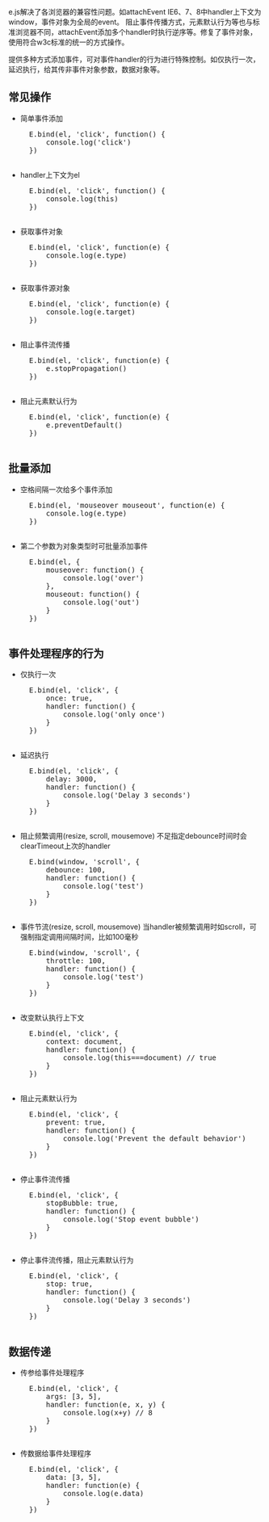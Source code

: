 e.js解决了各浏览器的兼容性问题。如attachEvent IE6、7、8中handler上下文为window，事件对象为全局的event。
阻止事件传播方式，元素默认行为等也与标准浏览器不同，attachEvent添加多个handler时执行逆序等。修复了事件对象，使用符合w3c标准的统一的方式操作。

提供多种方式添加事件，可对事件handler的行为进行特殊控制。如仅执行一次，延迟执行，给其传非事件对象参数，数据对象等。

## 常见操作
+ 简单事件添加
	<pre>
	E.bind(el, 'click', function() {
		console.log('click')
	})
	</pre>

+ handler上下文为el
	<pre>
	E.bind(el, 'click', function() {
		console.log(this)
	})
	</pre>

+ 获取事件对象
	<pre>
    E.bind(el, 'click', function(e) {
        console.log(e.type)
    })
   </pre>

+ 获取事件源对象
	<pre>
	E.bind(el, 'click', function(e) {
		console.log(e.target)
	})
	</pre>
	
+ 阻止事件流传播
	<pre>
	E.bind(el, 'click', function(e) {
		e.stopPropagation()
	})
	</pre>
	
+ 阻止元素默认行为
	<pre>
	E.bind(el, 'click', function(e) {
		e.preventDefault()
	})	
	</pre>
	

## 批量添加
+ 空格间隔一次给多个事件添加
	<pre>
	E.bind(el, 'mouseover mouseout', function(e) {
		console.log(e.type)
	})
	</pre>
	
+ 第二个参数为对象类型时可批量添加事件
	<pre>
	E.bind(el, {
		mouseover: function() {
			console.log('over')
		},
		mouseout: function() {
			console.log('out')
		}
	})
	</pre>
	

## 事件处理程序的行为
+ 仅执行一次
	<pre>
	E.bind(el, 'click', {
		once: true,
		handler: function() {
			console.log('only once')
		}
	})
	</pre>
	
+ 延迟执行
	<pre>
	E.bind(el, 'click', {
		delay: 3000,
		handler: function() {
			console.log('Delay 3 seconds')
		}
	})
	</pre>

+ 阻止频繁调用(resize, scroll, mousemove) 不足指定debounce时间时会clearTimeout上次的handler
	<pre>
	E.bind(window, 'scroll', {
		debounce: 100,
		handler: function() {
			console.log('test')
		}
	})
	</pre>

+ 事件节流(resize, scroll, mousemove) 当handler被频繁调用时如scroll，可强制指定调用间隔时间，比如100毫秒
	<pre>
	E.bind(window, 'scroll', {
		throttle: 100,
		handler: function() {
			console.log('test')
		}
	})
	</pre>
	
+ 改变默认执行上下文
	<pre>
	E.bind(el, 'click', {
		context: document,
		handler: function() {
			console.log(this===document) // true
		}
	})
	</pre>
		
+ 阻止元素默认行为
	<pre>
	E.bind(el, 'click', {
		prevent: true,
		handler: function() {
			console.log('Prevent the default behavior')
		}
	})
	</pre>

+ 停止事件流传播
	<pre>
	E.bind(el, 'click', {
		stopBubble: true,
		handler: function() {
			console.log('Stop event bubble')
		}
	})
	</pre>
	
+ 停止事件流传播，阻止元素默认行为
	<pre>
	E.bind(el, 'click', {
		stop: true,
		handler: function() {
			console.log('Delay 3 seconds')
		}
	})
	</pre>
	
## 数据传递
+ 传参给事件处理程序
	<pre>
	E.bind(el, 'click', {
		args: [3, 5],
		handler: function(e, x, y) {
			console.log(x+y) // 8
		}
	})
	</pre>
	
+ 传数据给事件处理程序
	<pre>
	E.bind(el, 'click', {
		data: [3, 5],
		handler: function(e) {
			console.log(e.data)
		}
	})
	</pre>


